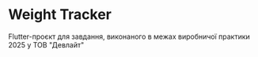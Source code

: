 # Weight Tracker

Flutter-проєкт для завдання, виконаного в межах виробничої практики 2025 у ТОВ "Девлайт"
